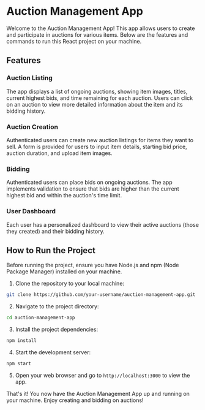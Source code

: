 # Auction Management App

Welcome to the Auction Management App! This app allows users to create and participate in auctions for various items. Below are the features and commands to run this React project on your machine.

## Features

### Auction Listing

The app displays a list of ongoing auctions, showing item images, titles, current highest bids, and time remaining for each auction. Users can click on an auction to view more detailed information about the item and its bidding history.

### Auction Creation

Authenticated users can create new auction listings for items they want to sell. A form is provided for users to input item details, starting bid price, auction duration, and upload item images.

### Bidding

Authenticated users can place bids on ongoing auctions. The app implements validation to ensure that bids are higher than the current highest bid and within the auction's time limit.

### User Dashboard

Each user has a personalized dashboard to view their active auctions (those they created) and their bidding history.

## How to Run the Project

Before running the project, ensure you have Node.js and npm (Node Package Manager) installed on your machine.

1. Clone the repository to your local machine:

```bash
git clone https://github.com/your-username/auction-management-app.git
```

2. Navigate to the project directory:

```bash
cd auction-management-app
```

3. Install the project dependencies:

```bash
npm install
```

4. Start the development server:

```bash
npm start
```

5. Open your web browser and go to `http://localhost:3000` to view the app.

That's it! You now have the Auction Management App up and running on your machine. Enjoy creating and bidding on auctions!
